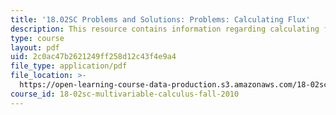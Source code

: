 ```yaml
---
title: '18.02SC Problems and Solutions: Problems: Calculating Flux'
description: This resource contains information regarding calculating flux.
type: course
layout: pdf
uid: 2c0ac47b2621249ff258d12c43f4e9a4
file_type: application/pdf
file_location: >-
  https://open-learning-course-data-production.s3.amazonaws.com/18-02sc-multivariable-calculus-fall-2010/2c0ac47b2621249ff258d12c43f4e9a4_MIT18_02SC_pb_80_comb.pdf
course_id: 18-02sc-multivariable-calculus-fall-2010
---
```

